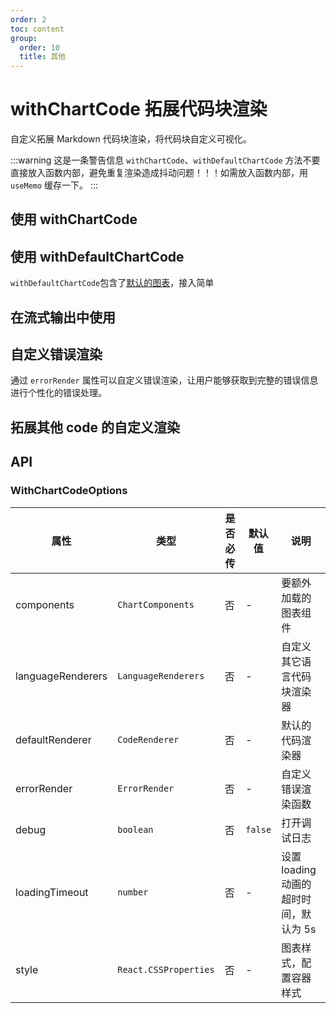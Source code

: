```yaml
---
order: 2
toc: content
group:
  order: 10
  title: 其他
---
```


# withChartCode 拓展代码块渲染

自定义拓展 Markdown 代码块渲染，将代码块自定义可视化。

:::warning
这是一条警告信息
`withChartCode`、`withDefaultChartCode` 方法不要直接放入函数内部，避免重复渲染造成抖动问题！！！如需放入函数内部，用 `useMemo` 缓存一下。
:::

## 使用 withChartCode

<code src="./demos/common"></code>

## 使用 withDefaultChartCode

`withDefaultChartCode`包含了[默认的图表](https://github.com/antvis/GPT-Vis/tree/main/src/export.ts#L76)，接入简单

<code src="./demos/default"></code>

## 在流式输出中使用

<code src="./demos/stream"></code>

## 自定义错误渲染

通过 `errorRender` 属性可以自定义错误渲染，让用户能够获取到完整的错误信息进行个性化的错误处理。

<code src="./demos/errorRender"></code>

## 拓展其他 code 的自定义渲染

<code src="./demos/extra"></code>

## API

### WithChartCodeOptions

| 属性              | 类型                  | 是否必传 | 默认值  | 说明                                   |
| ----------------- | --------------------- | -------- | ------- | -------------------------------------- |
| components        | `ChartComponents`     | 否       | -       | 要额外加载的图表组件                   |
| languageRenderers | `LanguageRenderers`   | 否       | -       | 自定义其它语言代码块渲染器             |
| defaultRenderer   | `CodeRenderer`        | 否       | -       | 默认的代码渲染器                       |
| errorRender       | `ErrorRender`         | 否       | -       | 自定义错误渲染函数                     |
| debug             | `boolean`             | 否       | `false` | 打开调试日志                           |
| loadingTimeout    | `number`              | 否       | -       | 设置 loading 动画的超时时间，默认为 5s |
| style             | `React.CSSProperties` | 否       | -       | 图表样式，配置容器样式                 |
